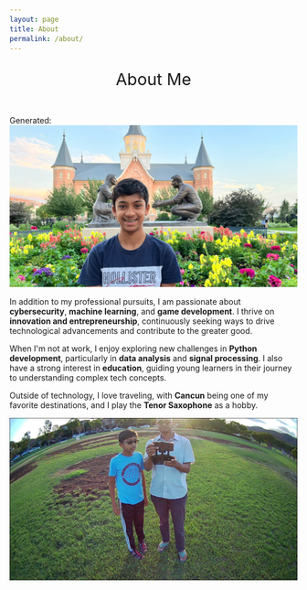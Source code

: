 ```yaml
---
layout: page
title: About
permalink: /about/
---
```


<p style="text-align: center; font-size: 3vw;">About Me</p>
<br>
Generated:

<img src="../images/provo.jpg">


In addition to my professional pursuits, I am passionate about **cybersecurity**, **machine learning**, and **game development**. I thrive on **innovation and entrepreneurship**, continuously seeking ways to drive technological advancements and contribute to the greater good. 

When I'm not at work, I enjoy exploring new challenges in **Python development**, particularly in **data analysis** and **signal processing**. I also have a strong interest in **education**, guiding young learners in their journey to understanding complex tech concepts.



Outside of technology, I love traveling, with **Cancun** being one of my favorite destinations, and I play the **Tenor Saxophone** as a hobby.

<img src="../images/drone.jpg">


<div id="comments"></div>
<script src="https://utteranc.es/client.js"
        repo="adik1025/adi_student"
        issue-term="pathname"
        theme="github-light"
        crossorigin="anonymous"
        async>
</script>
